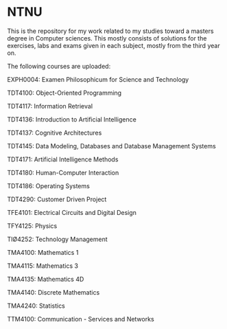 # NTNU

This is the repository for my work related to my studies toward a masters degree in Computer sciences. This mostly consists of solutions for the exercises, labs and exams given in each subject, mostly from the third year on.



The following courses are uploaded:

EXPH0004: Examen Philosophicum for Science and Technology

TDT4100: Object-Oriented Programming

TDT4117: Information Retrieval

TDT4136: Introduction to Artificial Intelligence

TDT4137: Cognitive Architectures

TDT4145: Data Modeling, Databases and Database Management Systems

TDT4171: Artificial Intelligence Methods

TDT4180: Human-Computer Interaction

TDT4186: Operating Systems

TDT4290: Customer Driven Project

TFE4101: Electrical Circuits and Digital Design

TFY4125: Physics

TIØ4252: Technology Management

TMA4100: Mathematics 1

TMA4115: Mathematics 3

TMA4135: Mathematics 4D

TMA4140: Discrete Mathematics

TMA4240: Statistics

TTM4100: Communication - Services and Networks
